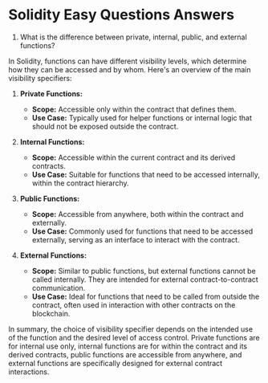 # Solidity Easy Questions Answers

1. What is the difference between private, internal, public, and external functions?

In Solidity, functions can have different visibility levels, which determine how they can be accessed and by whom. Here's an overview of the main visibility specifiers:

1. **Private Functions:**

   - **Scope:** Accessible only within the contract that defines them.
   - **Use Case:** Typically used for helper functions or internal logic that should not be exposed outside the contract.

2. **Internal Functions:**

   - **Scope:** Accessible within the current contract and its derived contracts.
   - **Use Case:** Suitable for functions that need to be accessed internally, within the contract hierarchy.

3. **Public Functions:**

   - **Scope:** Accessible from anywhere, both within the contract and externally.
   - **Use Case:** Commonly used for functions that need to be accessed externally, serving as an interface to interact with the contract.

4. **External Functions:**

   - **Scope:** Similar to public functions, but external functions cannot be called internally. They are intended for external contract-to-contract communication.
   - **Use Case:** Ideal for functions that need to be called from outside the contract, often used in interaction with other contracts on the blockchain.

In summary, the choice of visibility specifier depends on the intended use of the function and the desired level of access control. Private functions are for internal use only, internal functions are for within the contract and its derived contracts, public functions are accessible from anywhere, and external functions are specifically designed for external contract interactions.
